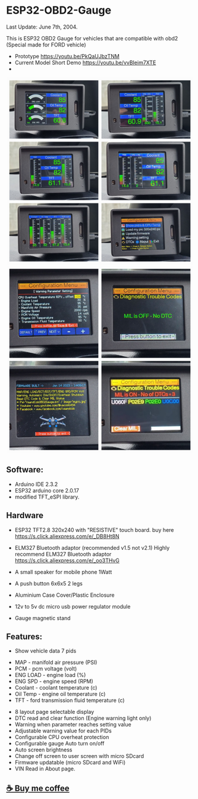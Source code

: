 # ESP32-OBD2-Gauge
Last Update: June 7th, 2004.

This is ESP32 OBD2 Gauge for vehicles that are compatible with obd2
(Special made for FORD vehicle)
 - Prototype https://youtu.be/PkQaUJbzTNM
 - Current Model Short Demo https://youtu.be/vvBIeim7XTE
 - 
![](/picture/page.jpg)
![](/picture/config.jpg)

## Software:
- Arduino IDE 2.3.2
- ESP32 arduino core 2.0.17
- modified TFT_eSPI library.

## Hardware
- ESP32 TFT2.8 320x240 with "RESISTIVE" touch board.
buy here  https://s.click.aliexpress.com/e/_DB8Ht8N
- ELM327 Bluetooth adaptor (recommended v1.5 not v2.1)
  Highly recommend ELM327 Bluetooth  adaptor https://s.click.aliexpress.com/e/_oo3THvG
- A small speaker for mobile phone 1Watt
- A push button 6x6x5 2 legs
- Aluminium Case Cover/Plastic Enclosure

- 12v to 5v dc micro usb power regulator module
- Gauge magnetic stand

## Features:
- Show vehicle data 7 pids
* MAP - manifold air pressure (PSI)
* PCM - pcm voltage (volt)
* ENG LOAD - engine load (%)
* ENG SPD - engine speed (RPM)
* Coolant - coolant temperature (c)
* Oil Temp - engine oil temperature (c)
* TFT - ford transmission fluid temperature (c)

- 8 layout page selectable display
- DTC read and clear function (Engine warning light only)
- Warning when parameter reaches setting value
- Adjustable warning value for each PIDs
- Configurable CPU overheat protection
- Configurable gauge Auto turn on/off
- Auto screen brightness
- Change off screen to user screen with micro SDcard
- Firmware updatable (micro SDcard and WiFi)
- VIN Read in About page.

## [☕ Buy me coffee](https://www.buymeacoffee.com/vaandcob)
